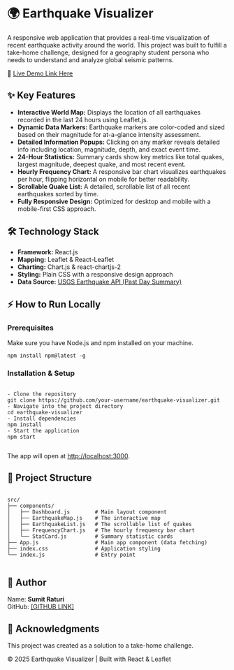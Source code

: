
</head>
<body>
  <h1>🌍 Earthquake Visualizer</h1>
  <p>
    A responsive web application that provides a real-time visualization of recent earthquake activity around the world. 
    This project was built to fulfill a take-home challenge, designed for a geography student persona who needs to understand 
    and analyze global seismic patterns.
  </p>

  <p>
    🔗 <a href="#">Live Demo Link Here</a> <!-- Replace with your CodeSandbox or deployed link -->
  </p>

  <h2>✨ Key Features</h2>
  <ul>
    <li><b>Interactive World Map:</b> Displays the location of all earthquakes recorded in the last 24 hours using Leaflet.js.</li>
    <li><b>Dynamic Data Markers:</b> Earthquake markers are color-coded and sized based on their magnitude for at-a-glance intensity assessment.</li>
    <li><b>Detailed Information Popups:</b> Clicking on any marker reveals detailed info including location, magnitude, depth, and exact event time.</li>
    <li><b>24-Hour Statistics:</b> Summary cards show key metrics like total quakes, largest magnitude, deepest quake, and most recent event.</li>
    <li><b>Hourly Frequency Chart:</b> A responsive bar chart visualizes earthquakes per hour, flipping horizontal on mobile for better readability.</li>
    <li><b>Scrollable Quake List:</b> A detailed, scrollable list of all recent earthquakes sorted by time.</li>
    <li><b>Fully Responsive Design:</b> Optimized for desktop and mobile with a mobile-first CSS approach.</li>
  </ul>

  <h2>🛠️ Technology Stack</h2>
  <ul>
    <li><b>Framework:</b> React.js</li>
    <li><b>Mapping:</b> Leaflet & React-Leaflet</li>
    <li><b>Charting:</b> Chart.js & react-chartjs-2</li>
    <li><b>Styling:</b> Plain CSS with a responsive design approach</li>
    <li><b>Data Source:</b> <a href="https://earthquake.usgs.gov/earthquakes/feed/v1.0/geojson.php">USGS Earthquake API (Past Day Summary)</a></li>
  </ul>

  <h2>⚡ How to Run Locally</h2>
  <h3>Prerequisites</h3>
  <p>Make sure you have Node.js and npm installed on your machine.</p>
  <pre><code>npm install npm@latest -g</code></pre>

  <h3>Installation & Setup</h3>
  <pre><code>
- Clone the repository
git clone https://github.com/your-username/earthquake-visualizer.git
- Navigate into the project directory
cd earthquake-visualizer
- Install dependencies
npm install
- Start the application
npm start
  </code>
</pre>

  <p>The app will open at <a href="http://localhost:3000">http://localhost:3000</a>.</p>

  <h2>📂 Project Structure</h2>
  <pre><code>
src/
├── components/
│   ├── Dashboard.js        # Main layout component
│   ├── EarthquakeMap.js    # The interactive map
│   ├── EarthquakeList.js   # The scrollable list of quakes
│   ├── FrequencyChart.js   # The hourly frequency bar chart
│   └── StatCard.js         # Summary statistic cards
├── App.js                  # Main app component (data fetching)
├── index.css               # Application styling
└── index.js                # Entry point
  </code></pre>

  <h2>👤 Author</h2>
  <p>
    Name: <b>Sumit Raturi</b><br />
    GitHub: <a href="https://github.com/samOhawk1">[GITHUB LINK]</a>
  </p>

  <h2>🙏 Acknowledgments</h2>
  <p>This project was created as a solution to a take-home challenge.</p>

  <div class="footer">
    <p>© 2025 Earthquake Visualizer | Built with React & Leaflet</p>
  </div>
</body>
</html>
